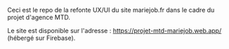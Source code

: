 Ceci est le repo de la refonte UX/UI du site mariejob.fr dans le cadre du projet d'agence MTD.

Le site est disponible sur l'adresse : https://projet-mtd-mariejob.web.app/ (hébergé sur Firebase).
